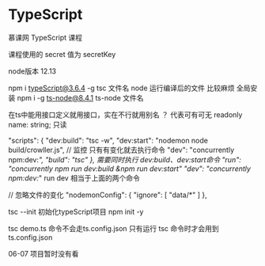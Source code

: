 # TypeScript

慕课网 TypeScript 课程

课程使用的 secret 值为 secretKey

node版本 12.13

npm i typeScript@3.6.4 -g
tsc 文件名
node 运行编译后的文件
比较麻烦 全局安装
npm i -g ts-node@8.4.1
ts-node 文件名

在ts中能用接口定义就用接口，实在不行就用别名
？ 代表可有可无
readonly name: string; 只读

"scripts": {
"dev:build": "tsc -w",
"dev:start": "nodemon node build/crowller.js", // 监控 只有有变化就去执行命令
"dev": "concurrently npm:dev:*",
"build": "tsc"
},
需要同时执行 dev:build、dev:start命令
"run": "concurrently npm run dev:build &npm run dev:start"
"dev": "concurrently npm:dev:*"
run dev 相当于上面的两个命令

// 忽略文件的变化
"nodemonConfig": {
"ignore": [
"data/*"
]
},

tsc --init 初始化typeScript项目
npm init -y

tsc demo.ts 命令不会走ts.config.json
只有运行 tsc 命令时才会用到ts.config.json 



06-07 项目暂时没有看



